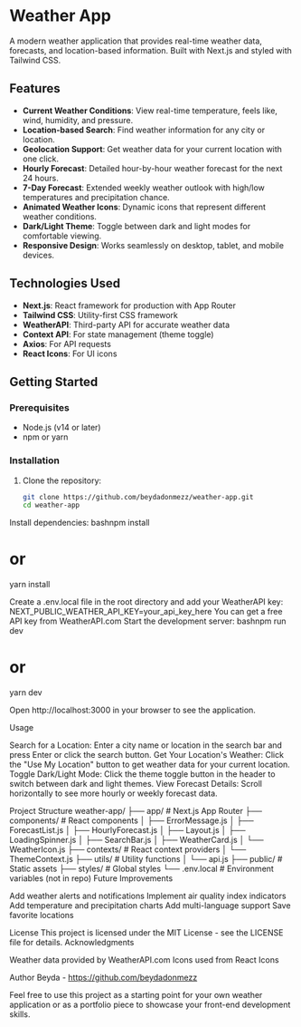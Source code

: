 # Weather App

A modern weather application that provides real-time weather data, forecasts, and location-based information. Built with Next.js and styled with Tailwind CSS.


## Features

- **Current Weather Conditions**: View real-time temperature, feels like, wind, humidity, and pressure.
- **Location-based Search**: Find weather information for any city or location.
- **Geolocation Support**: Get weather data for your current location with one click.
- **Hourly Forecast**: Detailed hour-by-hour weather forecast for the next 24 hours.
- **7-Day Forecast**: Extended weekly weather outlook with high/low temperatures and precipitation chance.
- **Animated Weather Icons**: Dynamic icons that represent different weather conditions.
- **Dark/Light Theme**: Toggle between dark and light modes for comfortable viewing.
- **Responsive Design**: Works seamlessly on desktop, tablet, and mobile devices.

## Technologies Used

- **Next.js**: React framework for production with App Router
- **Tailwind CSS**: Utility-first CSS framework
- **WeatherAPI**: Third-party API for accurate weather data
- **Context API**: For state management (theme toggle)
- **Axios**: For API requests
- **React Icons**: For UI icons

## Getting Started

### Prerequisites

- Node.js (v14 or later)
- npm or yarn

### Installation

1. Clone the repository:
   ```bash
   git clone https://github.com/beydadonmezz/weather-app.git
   cd weather-app

Install dependencies:
bashnpm install
# or
yarn install

Create a .env.local file in the root directory and add your WeatherAPI key:
NEXT_PUBLIC_WEATHER_API_KEY=your_api_key_here
You can get a free API key from WeatherAPI.com
Start the development server:
bashnpm run dev
# or
yarn dev

Open http://localhost:3000 in your browser to see the application.

Usage

Search for a Location: Enter a city name or location in the search bar and press Enter or click the search button.
Get Your Location's Weather: Click the "Use My Location" button to get weather data for your current location.
Toggle Dark/Light Mode: Click the theme toggle button in the header to switch between dark and light themes.
View Forecast Details: Scroll horizontally to see more hourly or weekly forecast data.

Project Structure
weather-app/
├── app/                  # Next.js App Router
├── components/           # React components
│   ├── ErrorMessage.js
│   ├── ForecastList.js
│   ├── HourlyForecast.js
│   ├── Layout.js
│   ├── LoadingSpinner.js
│   ├── SearchBar.js
│   ├── WeatherCard.js
│   └── WeatherIcon.js
├── contexts/             # React context providers
│   └── ThemeContext.js
├── utils/                # Utility functions
│   └── api.js
├── public/               # Static assets
├── styles/               # Global styles
└── .env.local            # Environment variables (not in repo)
Future Improvements

Add weather alerts and notifications
Implement air quality index indicators
Add temperature and precipitation charts
Add multi-language support
Save favorite locations

License
This project is licensed under the MIT License - see the LICENSE file for details.
Acknowledgments

Weather data provided by WeatherAPI.com
Icons used from React Icons

Author
Beyda - https://github.com/beydadonmezz

Feel free to use this project as a starting point for your own weather application or as a portfolio piece to showcase your front-end development skills.